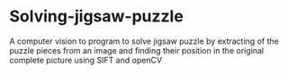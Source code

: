 # Solving-jigsaw-puzzle
A computer vision to program to solve jigsaw puzzle by extracting of the puzzle pieces from an image and finding their position in the   original complete picture using SIFT and openCV
